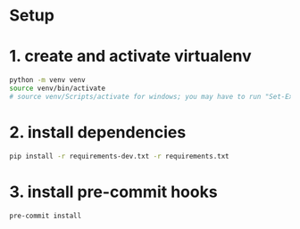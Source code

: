 # Setup

# 1. create and activate virtualenv

```sh
python -m venv venv
source venv/bin/activate
# source venv/Scripts/activate for windows; you may have to run "Set-ExecutionPolicy -ExecutionPolicy RemoteSigned -Scope LocalMachine" in PowerShell as admin first (due to Windows security policy)
```

# 2. install dependencies

```sh
pip install -r requirements-dev.txt -r requirements.txt
```

# 3. install pre-commit hooks

```sh
pre-commit install
```
